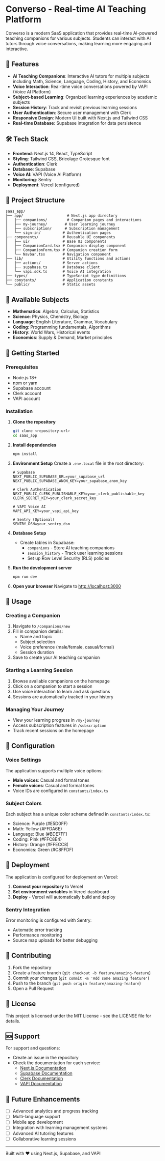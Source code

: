 # Converso - Real-time AI Teaching Platform

Converso is a modern SaaS application that provides real-time AI-powered teaching companions for various subjects. Students can interact with AI tutors through voice conversations, making learning more engaging and interactive.

## 🚀 Features

- **AI Teaching Companions**: Interactive AI tutors for multiple subjects including Math, Science, Language, Coding, History, and Economics
- **Voice Interaction**: Real-time voice conversations powered by VAPI (Voice AI Platform)
- **Subject-based Learning**: Organized learning experiences by academic subjects
- **Session History**: Track and revisit previous learning sessions
- **User Authentication**: Secure user management with Clerk
- **Responsive Design**: Modern UI built with Next.js and Tailwind CSS
- **Real-time Database**: Supabase integration for data persistence

## 🛠️ Tech Stack

- **Frontend**: Next.js 14, React, TypeScript
- **Styling**: Tailwind CSS, Bricolage Grotesque font
- **Authentication**: Clerk
- **Database**: Supabase
- **Voice AI**: VAPI (Voice AI Platform)
- **Monitoring**: Sentry
- **Deployment**: Vercel (configured)

## 📁 Project Structure

```
saas_app/
├── app/                    # Next.js app directory
│   ├── companions/         # Companion pages and interactions
│   ├── my-journey/        # User learning journey
│   ├── subscription/      # Subscription management
│   └── sign-in/          # Authentication pages
├── components/           # Reusable UI components
│   ├── ui/               # Base UI components
│   ├── CompanionCard.tsx # Companion display component
│   ├── CompanionForm.tsx # Companion creation form
│   └── Navbar.tsx        # Navigation component
├── lib/                  # Utility functions and actions
│   ├── actions/          # Server actions
│   ├── supabase.ts       # Database client
│   └── vapi.sdk.ts       # Voice AI integration
├── types/                # TypeScript type definitions
├── constants/            # Application constants
└── public/               # Static assets
```

## 🎯 Available Subjects

- **Mathematics**: Algebra, Calculus, Statistics
- **Science**: Physics, Chemistry, Biology
- **Language**: English Literature, Grammar, Vocabulary
- **Coding**: Programming fundamentals, Algorithms
- **History**: World Wars, Historical events
- **Economics**: Supply & Demand, Market principles

## 🚀 Getting Started

### Prerequisites

- Node.js 18+ 
- npm or yarn
- Supabase account
- Clerk account
- VAPI account

### Installation

1. **Clone the repository**
   ```bash
   git clone <repository-url>
   cd saas_app
   ```

2. **Install dependencies**
   ```bash
   npm install
   ```

3. **Environment Setup**
   Create a `.env.local` file in the root directory:
   ```env
   # Supabase
   NEXT_PUBLIC_SUPABASE_URL=your_supabase_url
   NEXT_PUBLIC_SUPABASE_ANON_KEY=your_supabase_anon_key
   
   # Clerk Authentication
   NEXT_PUBLIC_CLERK_PUBLISHABLE_KEY=your_clerk_publishable_key
   CLERK_SECRET_KEY=your_clerk_secret_key
   
   # VAPI Voice AI
   VAPI_API_KEY=your_vapi_api_key
   
   # Sentry (Optional)
   SENTRY_DSN=your_sentry_dsn
   ```

4. **Database Setup**
   - Create tables in Supabase:
     - `companions` - Store AI teaching companions
     - `session_history` - Track user learning sessions
     - Set up Row Level Security (RLS) policies

5. **Run the development server**
   ```bash
   npm run dev
   ```

6. **Open your browser**
   Navigate to [http://localhost:3000](http://localhost:3000)

## 📱 Usage

### Creating a Companion
1. Navigate to `/companions/new`
2. Fill in companion details:
   - Name and topic
   - Subject selection
   - Voice preference (male/female, casual/formal)
   - Session duration
3. Save to create your AI teaching companion

### Starting a Learning Session
1. Browse available companions on the homepage
2. Click on a companion to start a session
3. Use voice interaction to learn and ask questions
4. Sessions are automatically tracked in your history

### Managing Your Journey
- View your learning progress in `/my-journey`
- Access subscription features in `/subscription`
- Track recent sessions on the homepage

## 🔧 Configuration

### Voice Settings
The application supports multiple voice options:
- **Male voices**: Casual and formal tones
- **Female voices**: Casual and formal tones
- Voice IDs are configured in `constants/index.ts`

### Subject Colors
Each subject has a unique color scheme defined in `constants/index.ts`:
- Science: Purple (#E5D0FF)
- Math: Yellow (#FFDA6E)
- Language: Blue (#BDE7FF)
- Coding: Pink (#FFC8E4)
- History: Orange (#FFECC8)
- Economics: Green (#C8FFDF)

## 🚀 Deployment

The application is configured for deployment on Vercel:

1. **Connect your repository** to Vercel
2. **Set environment variables** in Vercel dashboard
3. **Deploy** - Vercel will automatically build and deploy

### Sentry Integration
Error monitoring is configured with Sentry:
- Automatic error tracking
- Performance monitoring
- Source map uploads for better debugging

## 🤝 Contributing

1. Fork the repository
2. Create a feature branch (`git checkout -b feature/amazing-feature`)
3. Commit your changes (`git commit -m 'Add some amazing feature'`)
4. Push to the branch (`git push origin feature/amazing-feature`)
5. Open a Pull Request

## 📄 License

This project is licensed under the MIT License - see the LICENSE file for details.

## 🆘 Support

For support and questions:
- Create an issue in the repository
- Check the documentation for each service:
  - [Next.js Documentation](https://nextjs.org/docs)
  - [Supabase Documentation](https://supabase.com/docs)
  - [Clerk Documentation](https://clerk.com/docs)
  - [VAPI Documentation](https://docs.vapi.ai/)

## 🔮 Future Enhancements

- [ ] Advanced analytics and progress tracking
- [ ] Multi-language support
- [ ] Mobile app development
- [ ] Integration with learning management systems
- [ ] Advanced AI tutoring features
- [ ] Collaborative learning sessions

---

Built with ❤️ using Next.js, Supabase, and VAPI